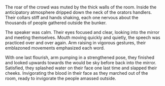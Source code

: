 The roar of the crowd was muted by the thick walls of the room. Inside
the anticipatory atmosphere dripped down the neck of the orators
handlers. Their collars stiff and hands shaking, each one nervous about
the thousands of people gathered outside the bunker.

The speaker was calm. Their eyes focused and clear, looking into the
mirror and meeting themselves. Mouth moving quickly and quietly, the
speech was practiced over and over again. Arm raising in vigorous
gestures, their emblazoned movements emphasized each word.

With one last flourish, arm pumping in a strengthened pose, they
finished and looked upwards towards the would be sky before back into
the mirror. Satisfied, they splashed water on their face one last time
and slapped their cheeks. Invigorating the blood in their face as
they marched out of the room, ready to invigorate the people amassed
outside.
